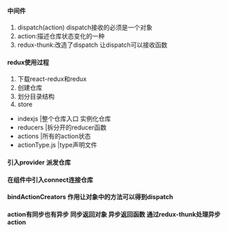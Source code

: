#### 中间件

1. dispatch(action) dispatch接收的必须是一个对象
2. action:描述仓库状态变化的一种
3. redux-thunk:改造了dispatch  让dispatch可以接收函数

#### redux使用过程
1. 下载react-redux和redux
2. 创建仓库
3. 划分目录结构
4. store
- indexjs |整个仓库入口 实例化仓库
- reducers |拆分开的reducer函数
- actions |所有的action状态
- actionType.js |type声明文件

#### 引入provider 派发仓库

#### 在组件中引入connect连接仓库

#### bindActionCreators 作用让对象中的方法可以得到dispatch
#### action有同步也有异步 同步返回对象 异步返回函数 通过redux-thunk处理异步action

 